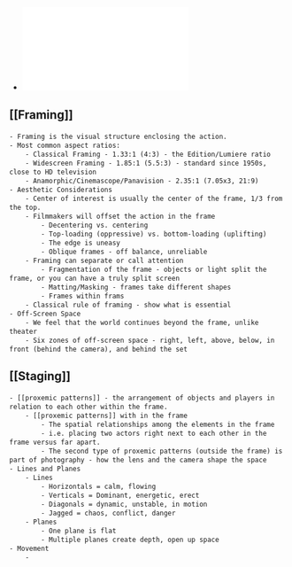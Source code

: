 - ![Week 5 - Composition.pdf](../assets/Week_5_-_Composition_1632825548490_0.pdf)
## [[Framing]]
	- Framing is the visual structure enclosing the action.
	- Most common aspect ratios:
		- Classical Framing - 1.33:1 (4:3) - the Edition/Lumiere ratio
		- Widescreen Framing - 1.85:1 (5.5:3) - standard since 1950s, close to HD television
		- Anamorphic/Cinemascope/Panavision - 2.35:1 (7.05x3, 21:9)
	- Aesthetic Considerations
		- Center of interest is usually the center of the frame, 1/3 from the top.
		- Filmmakers will offset the action in the frame
			- Decentering vs. centering
			- Top-loading (oppressive) vs. bottom-loading (uplifting)
			- The edge is uneasy
			- Oblique frames - off balance, unreliable
		- Framing can separate or call attention
			- Fragmentation of the frame - objects or light split the frame, or you can have a truly split screen
			- Matting/Masking - frames take different shapes
			- Frames within frams
		- Classical rule of framing - show what is essential
	- Off-Screen Space
		- We feel that the world continues beyond the frame, unlike theater
		- Six zones of off-screen space - right, left, above, below, in front (behind the camera), and behind the set
## [[Staging]]
	- [[proxemic patterns]] - the arrangement of objects and players in relation to each other within the frame.
		- [[proxemic patterns]] with in the frame
			- The spatial relationships among the elements in the frame
			- i.e. placing two actors right next to each other in the frame versus far apart.
			- The second type of proxemic patterns (outside the frame) is part of photography - how the lens and the camera shape the space
	- Lines and Planes
		- Lines
			- Horizontals = calm, flowing
			- Verticals = Dominant, energetic, erect
			- Diagonals = dynamic, unstable, in motion
			- Jagged = chaos, conflict, danger
		- Planes
			- One plane is flat
			- Multiple planes create depth, open up space
	- Movement
		-